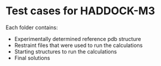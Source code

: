 # Test cases for HADDOCK-M3

Each folder contains:
* Experimentally determined reference pdb structure
* Restraint files that were used to run the calculations
* Starting structures to run the calculations
* Final solutions
